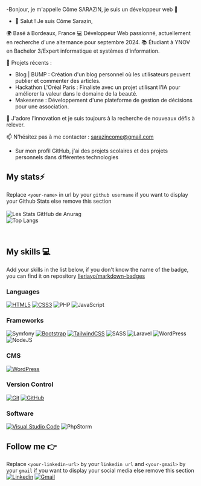 -Bonjour, je m'appelle Côme SARAZIN, je suis un développeur web 👋
- 👋 Salut ! Je suis Côme Sarazin,

🌍 Basé à Bordeaux, France
💻 Développeur Web passionné, actuellement en recherche d'une alternance pour septembre 2024.
📚 Étudiant à YNOV en Bachelor 3/Expert informatique et systèmes d'information.

🎯 Projets récents :

- Blog | BUMP : Création d'un blog personnel où les utilisateurs peuvent publier et commenter des articles.
- Hackathon L'Oréal Paris : Finaliste avec un projet utilisant l'IA pour améliorer la valeur dans le domaine de la beauté.
- Makesense : Développement d'une plateforme de gestion de décisions pour une association.

🌟 J'adore l'innovation et je suis toujours à la recherche de nouveaux défis à relever.

📫 N'hésitez pas à me contacter : sarazincome@gmail.com
- Sur mon profil GitHub, j'ai des projets scolaires et des projets personnels dans différentes technologies

## My stats⚡️

Replace `<your-name>` in url by your `github username` if you want to display your Github Stats else remove this section
<br/>
<br/>
![Les Stats GitHub de Anurag](https://github-readme-stats.vercel.app/api?username=Comesarazin&show_icons=true&theme=github_dark&count_private=true&line_height=28.5)
<br/>
![Top Langs](https://github-readme-stats.vercel.app/api/top-langs/?username=Comesarazin&layout=compact&langs_count=12&theme=github_dark&card_width=445)
<br/>
<!-- ![willianrod's wakatime stats](https://github-readme-stats.vercel.app/api/wakatime?username=ComeSarazin&layout=compact&langs_count=12&theme=github_dark)-->

<br> 

## My skills 💻

Add your skills in the list below, if you don't know the name of the badge, you can find it on repository [Ileriayo/markdown-badges](https://github.com/Ileriayo/markdown-badges)

### Languages

[![HTML5](https://img.shields.io/badge/html5-%23E34F26.svg?style=for-the-badge&logo=html5&logoColor=white)](https://www.w3.org/standards/webdesign/htmlcss)
[![CSS3](https://img.shields.io/badge/css3-%231572B6.svg?style=for-the-badge&logo=css3&logoColor=white)](https://www.w3.org/standards/webdesign/htmlcss)
![PHP](https://img.shields.io/badge/php-%23777BB4.svg?style=for-the-badge&logo=php&logoColor=white)
![JavaScript](https://img.shields.io/badge/javascript-%23323330.svg?style=for-the-badge&logo=javascript&logoColor=%23F7DF1E)

### Frameworks

![Symfony](https://img.shields.io/badge/symfony-%23000000.svg?style=for-the-badge&logo=symfony&logoColor=white)
[![Bootstrap](https://img.shields.io/badge/bootstrap-%23563D7C.svg?style=for-the-badge&logo=bootstrap&logoColor=white)](https://getbootstrap.com/)
[![TailwindCSS](https://img.shields.io/badge/tailwindcss-%2338B2AC.svg?style=for-the-badge&logo=tailwind-css&logoColor=white)](https://tailwindcss.com/)
![SASS](https://img.shields.io/badge/SASS-hotpink.svg?style=for-the-badge&logo=SASS&logoColor=white)
![Laravel](https://img.shields.io/badge/laravel-%23FF2D20.svg?style=for-the-badge&logo=laravel&logoColor=white)
![WordPress](https://img.shields.io/badge/WordPress-%23117AC9.svg?style=for-the-badge&logo=WordPress&logoColor=white)
![NodeJS](https://img.shields.io/badge/node.js-6DA55F?style=for-the-badge&logo=node.js&logoColor=white)

### CMS

[![WordPress](https://img.shields.io/badge/WordPress-%23117AC9.svg?style=for-the-badge&logo=WordPress&logoColor=white)](https://wordpress.org/)

### Version Control

[![Git](https://img.shields.io/badge/git-%23F05033.svg?style=for-the-badge&logo=git&logoColor=white)](https://git-scm.com/)
[![GitHub](https://img.shields.io/badge/github-%23121011.svg?style=for-the-badge&logo=github&logoColor=white)](https://github.com/theo-code33)

### Software

[![Visual Studio Code](https://img.shields.io/badge/Visual%20Studio%20Code-0078d7.svg?style=for-the-badge&logo=visual-studio-code&logoColor=white)](https://code.visualstudio.com/)
![PhpStorm](https://img.shields.io/badge/phpstorm-143?style=for-the-badge&logo=phpstorm&logoColor=black&color=black&labelColor=darkorchid)

## Follow me 👉

Replace `<your-linkedin-url>` by your `linkedin url` and `<your-gmail>` by your `gmail` if you want to display your social media else remove this section <br/>
[![Linkedin](https://img.shields.io/badge/LinkedIn-0078D4?style=for-the-badge&logo=linkedin&logoColor=white)](https://www.linkedin.com/in/c%C3%B4me-sarazin-660380255/)
[![Gmail](https://img.shields.io/badge/gmail-c14438?&style=for-the-badge&logo=gmail&logoColor=white)](mailto:<sarazincome@gmail.com>)
